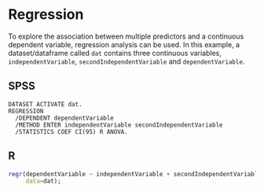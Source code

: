 # Regression

To explore the association between multiple predictors and a continuous dependent variable, regression analysis can be used. In this example, a dataset/dataframe called `dat` contains three continuous variables, `independentVariable`, `secondIndependentVariable` and `dependentVariable`.

## SPSS

```
DATASET ACTIVATE dat.
REGRESSION
  /DEPENDENT dependentVariable
  /METHOD ENTER independentVariable secondIndependentVariable
  /STATISTICS COEF CI(95) R ANOVA.
```

## R

```r
regr(dependentVariable ~ independentVariable + secondIndependentVariable,
     data=dat);
```
